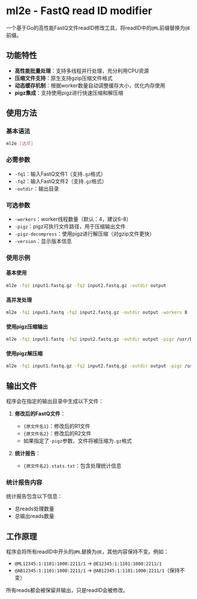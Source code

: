 # ml2e - FastQ read ID modifier

一个基于Go的高性能FastQ文件readID修改工具，将readID中的`@ML`前缀替换为`@E`前缀。

## 功能特性

- **高性能批量处理**：支持多线程并行处理，充分利用CPU资源
- **压缩文件支持**：原生支持gzip压缩文件格式
- **动态缓存机制**：根据worker数量自动调整缓存大小，优化内存使用
- **pigz集成**：支持使用pigz进行快速压缩和解压缩

## 使用方法

### 基本语法

```bash
ml2e [选项]
```

### 必需参数

- `-fq1`：输入FastQ文件1（支持`.gz`格式）
- `-fq2`：输入FastQ文件2（支持`.gz`格式）
- `-outdir`：输出目录

### 可选参数

- `-workers`：worker线程数量（默认：4，建议6-8）
- `-pigz`：pigz可执行文件路径，用于压缩输出文件
- `-pigz-decompress`：使用pigz进行解压缩（对gzip文件更快）
- `-version`：显示版本信息

### 使用示例

#### 基本使用
```bash
ml2e -fq1 input1.fastq.gz -fq2 input2.fastq.gz -outdir output
```

#### 高并发处理
```bash
ml2e -fq1 input1.fastq -fq2 input2.fastq.gz -outdir output -workers 8
```

#### 使用pigz压缩输出
```bash
ml2e -fq1 input1.fastq -fq2 input2.fastq.gz -outdir output -pigz /usr/bin/pigz
```

#### 使用pigz解压缩
```bash
ml2e -fq1 input1.fastq.gz -fq2 input2.fastq.gz -outdir output -pigz /usr/bin/pigz -pigz-decompress
```

## 输出文件

程序会在指定的输出目录中生成以下文件：

1. **修改后的FastQ文件**：
   - `{原文件名1}`：修改后的R1文件
   - `{原文件名2}`：修改后的R2文件
   - 如果指定了`-pigz`参数，文件将被压缩为`.gz`格式

2. **统计报告**：
   - `{原文件名2}.stats.txt`：包含处理统计信息

### 统计报告内容

统计报告包含以下信息：
- 总reads处理数量
- 总输出reads数量

## 工作原理

程序会将所有readID中开头的`@ML`替换为`@E`，其他内容保持不变。例如：
- `@ML12345:1:1101:1000:2211/1` → `@E12345:1:1101:1000:2211/1`
- `@AB12345:1:1101:1000:2211/1` → `@AB12345:1:1101:1000:2211/1`（保持不变）

所有reads都会被保留并输出，只是readID会被修改。